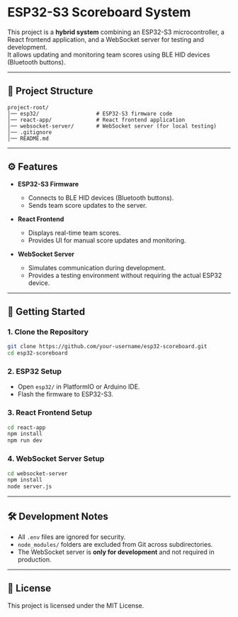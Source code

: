 # ESP32-S3 Scoreboard System

This project is a **hybrid system** combining an ESP32-S3 microcontroller, a React frontend application, and a WebSocket server for testing and development.  
It allows updating and monitoring team scores using BLE HID devices (Bluetooth buttons).

---

## 📂 Project Structure

```
project-root/
│── esp32/                  # ESP32-S3 firmware code
│── react-app/              # React frontend application
│── websocket-server/       # WebSocket server (for local testing)
│── .gitignore
│── README.md
```

---

## ⚙️ Features

- **ESP32-S3 Firmware**
  - Connects to BLE HID devices (Bluetooth buttons).
  - Sends team score updates to the server.

- **React Frontend**
  - Displays real-time team scores.
  - Provides UI for manual score updates and monitoring.

- **WebSocket Server**
  - Simulates communication during development.
  - Provides a testing environment without requiring the actual ESP32 device.

---

## 🚀 Getting Started

### 1. Clone the Repository
```sh
git clone https://github.com/your-username/esp32-scoreboard.git
cd esp32-scoreboard
```

### 2. ESP32 Setup
- Open `esp32/` in PlatformIO or Arduino IDE.
- Flash the firmware to ESP32-S3.

### 3. React Frontend Setup
```sh
cd react-app
npm install
npm run dev
```

### 4. WebSocket Server Setup
```sh
cd websocket-server
npm install
node server.js
```

---

## 🛠️ Development Notes

- All `.env` files are ignored for security.
- `node_modules/` folders are excluded from Git across subdirectories.
- The WebSocket server is **only for development** and not required in production.

---

## 📌 License
This project is licensed under the MIT License.
